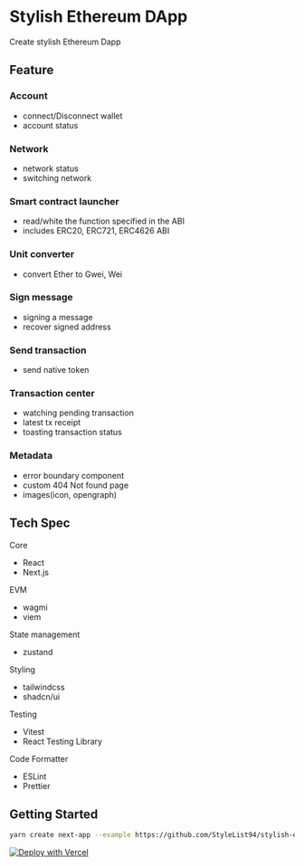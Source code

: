 # Stylish Ethereum DApp

Create stylish Ethereum Dapp

## Feature

### Account

- connect/Disconnect wallet
- account status

### Network

- network status
- switching network

### Smart contract launcher

- read/white the function specified in the ABI
- includes ERC20, ERC721, ERC4626 ABI

### Unit converter

- convert Ether to Gwei, Wei

### Sign message

- signing a message
- recover signed address

### Send transaction

- send native token

### Transaction center

- watching pending transaction
- latest tx receipt
- toasting transaction status

### Metadata

- error boundary component
- custom 404 Not found page
- images(icon, opengraph)

## Tech Spec

Core
- React
- Next.js

EVM
- wagmi
- viem

State management
- zustand
 
Styling
- tailwindcss
- shadcn/ui

Testing
- Vitest
- React Testing Library

Code Formatter
- ESLint
- Prettier

## Getting Started

```bash
yarn create next-app --example https://github.com/StyleList94/stylish-ethereum-dapp
```

[![Deploy with Vercel](https://vercel.com/button)](https://vercel.com/new/clone?repository-url=https%3A%2F%2Fgithub.com%2FStyleList94%2Fstylish-ethereum-dapp)
